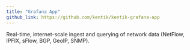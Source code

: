 ```yaml
---
title: "Grafana App"
github_link: https://github.com/kentik/kentik-grafana-app
---
```


Real-time, internet-scale ingest and querying of network data (NetFlow, IPFIX, sFlow, BGP, GeoIP, SNMP).
